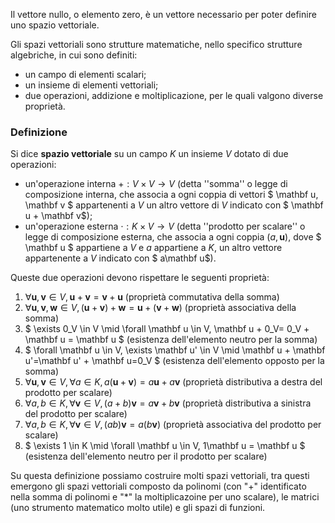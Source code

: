 Il vettore nullo, o elemento zero, è un vettore necessario per poter definire uno spazio vettoriale.

Gli spazi vettoriali sono strutture matematiche, nello specifico strutture algebriche, in cui sono definiti:

* un campo di elementi scalari;
* un insieme di elementi vettoriali;
* due operazioni, addizione e moltiplicazione, per le quali valgono diverse proprietà.

<h3>
	Definizione
</h3>

Si dice **spazio vettoriale** su un campo $K$ un insieme $V$ dotato di due operazioni:

* un'operazione interna $+:V \times V \rightarrow V$ (detta ''somma'' o legge di composizione interna, che associa a ogni coppia di vettori $ \mathbf u, \mathbf v $ appartenenti a $V$ un altro vettore di $V$ indicato con $ \mathbf u + \mathbf v$);
* un'operazione esterna $\cdot:K \times V \rightarrow V$ (detta ''prodotto per scalare'' o legge di composizione esterna, che associa a ogni coppia $(a,\mathbf u)$, dove $ \mathbf u $ appartiene a $V$ e $a$ appartiene a $K$, un altro vettore appartenente a $V$ indicato con $ a\mathbf u$).

Queste due operazioni devono rispettare le seguenti proprietà:

1) $\forall \mathbf u, \mathbf v \in V, \mathbf u + \mathbf v = \mathbf v + \mathbf u$ (proprietà commutativa della somma)
2) $\forall \mathbf u, \mathbf v, \mathbf w \in V, (\mathbf u + \mathbf v) + \mathbf w = \mathbf u + (\mathbf v + \mathbf w)$ (proprietà associativa della somma)
3) $ \exists 0_V \in V \mid \forall \mathbf u \in V, \mathbf u + 0_V= 0_V + \mathbf u = \mathbf u $ (esistenza dell'elemento neutro per la somma)
4) $ \forall \mathbf u \in V, \exists \mathbf u' \in V \mid \mathbf u + \mathbf u'=\mathbf u' + \mathbf u=0_V $ (esistenza dell'elemento opposto per la somma)
5) $\forall \mathbf u, \mathbf v \in V, \forall a \in K, a(\mathbf u + \mathbf v) = a \mathbf u + a \mathbf v$ (proprietà distributiva a destra del prodotto per scalare)
6) $\forall a,b \in K, \forall \mathbf v \in V,(a+b) \mathbf v = a \mathbf v + b \mathbf v$ (proprietà distributiva a sinistra del prodotto per scalare)
7) $\forall a,b \in K,\forall \mathbf v \in V,(a b) \mathbf v = a (b \mathbf v)$ (proprietà associativa del prodotto per scalare)
8) $ \exists 1 \in K \mid \forall \mathbf u \in V, 1\mathbf u = \mathbf u $ (esistenza dell'elemento neutro per il prodotto per scalare)

Su questa definizione possiamo costruire molti spazi vettoriali, tra questi emergono gli spazi vettoriali composto da polinomi (con "+" identificato nella somma di polinomi e "\*" la moltiplicazoine per uno scalare), le matrici (uno strumento matematico molto utile) e gli spazi di funzioni.